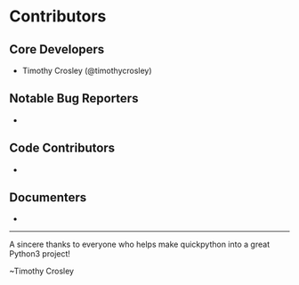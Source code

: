 Contributors
===================

## Core Developers
- Timothy Crosley (@timothycrosley)

## Notable Bug Reporters
-

## Code Contributors
-

## Documenters
-


--------------------------------------------

A sincere thanks to everyone who helps make quickpython into a great Python3 project!

~Timothy Crosley
